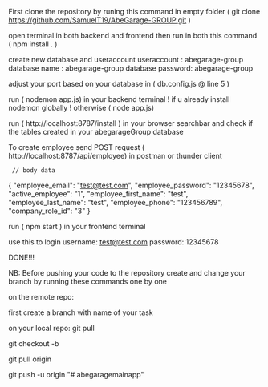 First clone the repository by runing this command in empty folder ( git clone https://github.com/SamuelT19/AbeGarage-GROUP.git )

open terminal in both backend and frontend then run in both this command ( npm install . )

create new database and useraccount
useraccount : abegarage-group
database name : abegarage-group
database password: abegarage-group

adjust your port based on your database in ( db.config.js @ line 5 )

run ( nodemon app.js) in your backend terminal ! if u already install nodemon globally ! otherwise ( node app.js)

run ( http://localhost:8787/install ) in your browser searchbar and check if the tables created in your abegarageGroup database

To create employee send POST request ( http://localhost:8787/api/employee) in postman or thunder client

     // body data

{ "employee_email": "test@test.com",
"employee_password": "12345678",
"active_employee": "1",
"employee_first_name": "test",
"employee_last_name": "test",
"employee_phone": "123456789",
"company_role_id": "3" }

run ( npm start ) in your frontend terminal

use this to login
username: test@test.com
password: 12345678

DONE!!!

NB: Before pushing your code to the repository create and change your branch by running these commands one by one

on the remote repo:

first create a branch with name of your task <your-branch>

on your local repo:
git pull

git checkout -b <your-branch>

git pull origin <your-branch>

git push -u origin <your-branch>
"# abegaragemainapp" 
